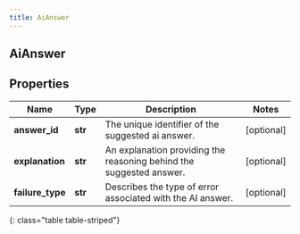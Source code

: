```yaml
---
title: AiAnswer
---
```

## AiAnswer

## Properties

|Name | Type | Description | Notes|
|------------ | ------------- | ------------- | -------------|
| **answer_id** | **str** | The unique identifier of the suggested ai answer. | [optional] |
| **explanation** | **str** | An explanation providing the reasoning behind the suggested answer. | [optional] |
| **failure_type** | **str** | Describes the type of error associated with the AI answer. | [optional] |
{: class="table table-striped"}



